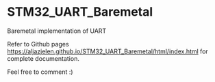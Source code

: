 # STM32_UART_Baremetal
 Baremetal implementation of UART
 
 Refer to Github pages https://aljazjelen.github.io/STM32_UART_Baremetal/html/index.html for complete documentation.
 
 Feel free to comment :)
